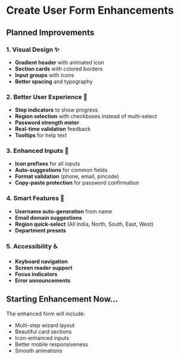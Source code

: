 # Create User Form Enhancements

## Planned Improvements

### 1. Visual Design ✨
- **Gradient header** with animated icon
- **Section cards** with colored borders
- **Input groups** with icons
- **Better spacing** and typography

### 2. Better User Experience 🎯
- **Step indicators** to show progress
- **Region selection** with checkboxes instead of multi-select
- **Password strength meter**
- **Real-time validation** feedback
- **Tooltips** for help text

### 3. Enhanced Inputs 📝
- **Icon prefixes** for all inputs
- **Auto-suggestions** for common fields
- **Format validation** (phone, email, pincode)
- **Copy-paste protection** for password confirmation

### 4. Smart Features 🧠
- **Username auto-generation** from name
- **Email domain suggestions**
- **Region quick-select** (All India, North, South, East, West)
- **Department presets**

### 5. Accessibility ♿
- **Keyboard navigation**
- **Screen reader support**
- **Focus indicators**
- **Error announcements**

## Starting Enhancement Now...

The enhanced form will include:
- Multi-step wizard layout
- Beautiful card sections
- Icon-enhanced inputs
- Better mobile responsiveness
- Smooth animations
